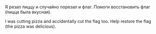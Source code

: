 Я резал пиццу и случайно порезал и флаг. Помоги восстановить флаг (пицца была вкусная).

I was cutting pizza and accidentally cut the flag too. Help restore the flag (the pizza was delicious).
